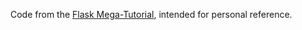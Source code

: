 Code from the [Flask Mega-Tutorial](https://blog.miguelgrinberg.com/post/the-flask-mega-tutorial-part-i-hello-world), intended for personal reference.